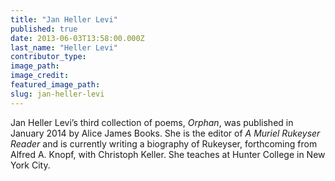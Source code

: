 ```yaml
---
title: "Jan Heller Levi"
published: true
date: 2013-06-03T13:58:00.000Z
last_name: "Heller Levi"
contributor_type:
image_path:
image_credit:
featured_image_path:
slug: jan-heller-levi
---
```


Jan Heller Levi’s third collection of poems, _Orphan_, was published in January 2014 by Alice James Books. She is the editor of _A Muriel Rukeyser Reader_ and is currently writing a biography of Rukeyser, forthcoming from Alfred A. Knopf, with Christoph Keller. She teaches at Hunter College in New York City.

